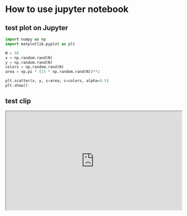 # How to use jupyter notebook

## test plot on Jupyter
```python
import numpy as np 
import matplotlib.pyplot as plt

N = 50
x = np.random.rand(N)
y = np.random.rand(N)
colors = np.random.rand(N)
area = np.pi * (15 * np.random.rand(N))**2

plt.scatter(x, y, s=area, c=colors, alpha=0.5)
plt.show()

```

## test clip
<iframe width="560" height="315" src="https://www.youtube.com/watch?v=_g-dyXWUov8&t=251s"></iframe>